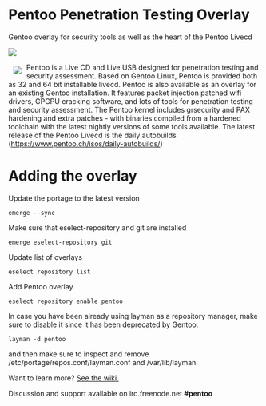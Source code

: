 # Pentoo Penetration Testing Overlay
Gentoo overlay for security tools as well as the heart of the Pentoo Livecd

<a href="http://pentoo.ch"><img src="https://github.com/pentoo/pentoo-overlay/wiki/images/pentoo2.png"></a>


<a href="http://pentoo.ch"><img src="https://avatars0.githubusercontent.com/u/6411603?v=3&s=200" align="left" hspace="10" vspace="6"></a>
Pentoo is a Live CD and Live USB designed for penetration testing and security assessment. Based on Gentoo Linux, Pentoo is provided both as 32 and 64 bit installable livecd. Pentoo is also available as an overlay for an existing Gentoo installation. It features packet injection patched wifi drivers, GPGPU cracking software, and lots of tools for penetration testing and security assessment. The Pentoo kernel includes grsecurity and PAX hardening and extra patches - with binaries compiled from a hardened toolchain with the latest nightly versions of some tools available. The latest release of the Pentoo Livecd is the daily autobuilds (https://www.pentoo.ch/isos/daily-autobuilds/)


# Adding the overlay

Update the portage to the latest version

```
emerge --sync
```

Make sure that eselect-repository and git are installed

```
emerge eselect-repository git
```

Update list of overlays

```
eselect repository list
```

Add Pentoo overlay

```
eselect repository enable pentoo
```

In case you have been already using layman as a repository manager, make sure to disable it since it has been deprecated by Gentoo:

```
layman -d pentoo
```
and then make sure to inspect and remove /etc/portage/repos.conf/layman.conf and /var/lib/layman.



Want to learn more? [See the wiki.](https://github.com/pentoo/pentoo-overlay/wiki)


Discussion and support available on irc.freenode.net  **#pentoo**

